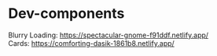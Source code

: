 # Dev-components

Blurry Loading: https://spectacular-gnome-f91ddf.netlify.app/
</br>
Cards: https://comforting-dasik-1861b8.netlify.app/
